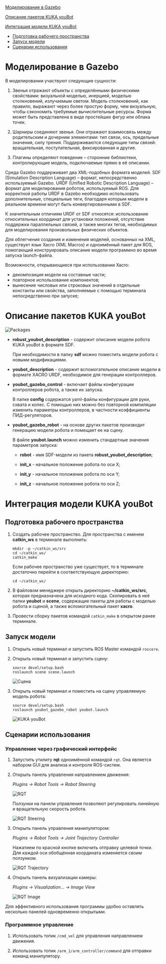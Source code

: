 [Моделирование в Gazebo](#Моделирование-в-Gazebo)

[Описание пакетов KUKA youBot](#Описание-пакетов-KUKA-youBot)

[Интеграция модели KUKA youBot](#Интеграция-модели-KUKA-youBot)

- [Подготовка рабочего пространства](#Подготовка-рабочего-пространства)
- [Запуск модели](#Запуск-модели)
- [Сценарии использования](#Сценарии-использования)

# Моделирование в Gazebo

В моделировании участвуют следующие сущности:

1. Звенья отражают объекты с определёнными физическими свойствами: визуальной моделью, инерцией, моделью столкновений, излучаемым светом. Модель столкновений, как правило, выражают через более простую форму, чем визуальную, чтобы сэкономить требуемые вычислительные ресурсы. Форма может быть представлена в виде простейших фигур или облака точек.

2. Шарниры соединяют звенья. Они отражают взаимосвязь между родительским и дочерним элементами: тип связи, ось, предельные значения, силу трения. Поддерживаются следующие типы связей: вращательная, поступательная, фиксированная и другие.

3. Плагины определяют поведение – сторонние библиотеки, контролирующие модель, подключаемые прямо в её описании.

Среда Gazebo поддерживает два XML-подобных формата моделей. SDF (Simulation Description Language) – формат, непосредственно используемый Gazebo. URDF (Unified Robotic Description Language) – формат для моделирования роботов, используемый ROS. Для корректной работы URDF в Gazebo необходимо использовать дополнительные, специальные теги, благодаря которым модели в реальном времени могут быть конвертированными в SDF.

К значительным отличиям URDF от SDF относятся: использование относительных координат для установки положений, отсутствие поддержки параллельных связей, а также многих тегов, необходимых для моделирования произвольных физических объектов.

Для облегчения создания и изменения моделей, основанных на XML, существует язык Xacro (XML Macros) и одноимённый пакет для ROS, помогающий конструировать описание модели программно во время запуска launch-файла.

Возможности, открывающиеся при использовании Xacro:

- декомпозиция модели на составные части;
- повторное использование компонентов;
- вынесение числовых или строковых значений в отдельные константы или свойства, заполняемые с помощью терминала непосредственно при запуске;

# Описание пакетов KUKA youBot

![Packages](../../docs/Packages.png)

- **robust_youbot_description** - содержит описание модели робота KUKA youBot в формате SDF.

  При необходимости в папку **sdf** можно поместить модели робота с новыми модификациями.

- **youbot_description** - содержит вспомогательное описание модели в формате XACRO URDF, необходимое для генерации контроллеров.

- **youbot_gazebo_control** - включает файлы конфигурации контроллеров робота, а также их запуска.

  В папке **config** содержатся yaml-файлы конфигурации для руки, схвата и колес. С помощью них можно без повторной компиляции изменить параметры контроллеров, в частности коэффициенты ПИД-регуляторов.

- **youbot_gazebo_robot** - на основе других пакетов производит генерацию модели робота и помещает ее на сцену.

  В файле **youbot.launch** можно изменить стандартные значения параметров запуска:

  - **robot** - имя SDF-модели из пакета **robust_youbot_description**;

  - **init_x** - начальное положение робота по оси X;

  - **init_y** - начальное положение робота по оси Y;

  - **init_z** - начальное положение робота по оси Z;

# Интеграция модели KUKA youBot

## Подготовка рабочего пространства

1. Создать рабочее пространство. Для пространства с именем **catkin_ws** в терминале выполнить:

   ```
   mkdir -p ~/catkin_ws/src
   cd ~/catkin_ws/
   catkin_make
   ```

   Если рабочее пространство уже существует, то в терминале достаточно перейти в соответствующую директорию:

   `cd ~/catkin_ws/`

2. В файловом менеджере открыть директорию **~/catkin_ws/src**, которая предназначена для исходного кода. Скопировать в неё папки **youbot** и **scene**, содержащие пакеты для работы с моделью робота и сценой, а также вспомогательный пакет **xacro**.

3. Провести сборку пакетов командой `catkin_make` в открытом ранее терминале.

## Запуск модели

1. Открыть новый терминал и запустить ROS Master командой `roscore`.

2. Открыть новый терминал и запустить сцену:

   ```
   source devel/setup.bash
   roslaunch scene scene.launch
   ```

   ![Сцена](../../docs/Scene.png)

3. Открыть новый терминал и поместить на сцену управляемую модель робота:

   ```
   source devel/setup.bash
   roslaunch youbot_gazebo_robot youbot.launch
   ```

   ![KUKA youBot](../../docs/Robot.png)

## Сценарии использования

### Управление через графический интерфейс

1. Запустить утилиту **rqt** одноимённой командой `rqt`. Она является набором GUI для анализа и контроля ROS-систем.

2. Открыть панель управления направлением движения:

   _Plugins -> Robot Tools -> Robot Steering_

   ![RQT](../../docs/Rqt.png)

   Ползунки на панели управления позволяют регулировать линейную и вращательную скорость робота.

   ![RQT Steering](../../docs/RqtSteering.png)

3. Открыть панель управления манипулятором:

   _Plugins -> Robot Tools -> Joint Trajectory Controller_

   Нажатием по красной кнопке включить отправку целевой точки. Для каждой оси обобщённая координата изменяется своим ползунком.

   ![RQT Trajectory](../../docs/RqtTrajectory.png)

4. Открыть панель визуализации камеры:

   _Plugins -> Visualization... -> Image View_

   ![RQT Image](../../docs/RqtImage.png)

Для эффективного использования программы удобно оставлять несколько панелей одновременно открытыми.

### Программное управление

1. Использовать топик `/cmd_vel` для управления направлением движения.

2. Использовать топик `/arm_1/arm_controller/command` для отправки команд манипулятору.

